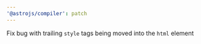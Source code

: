 ```yaml
---
'@astrojs/compiler': patch
---
```


Fix bug with trailing `style` tags being moved into the `html` element
